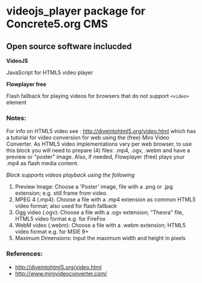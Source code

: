 # videojs_player package for Concrete5.org CMS

## Open source software inclucded

**VideoJS**

JavaScript for HTML5 video player

**Flowplayer free**

Flash fallback for playing videos for browsers that do not support `<video>` element

### Notes:

For info on HTML5 video see : <http://diveintohtml5.org/video.html> which has a tutorial for video conversion for web using the (free) Miro Video Converter. As HTML5 video implementations vary per web browser, to use this block you will need to prepare (4) files: .mp4, .ogv, .webm and have a preview or "poster" image. Also, if needed, Flowplayer (free) plays your .mp4 as flash media content.

*Block supports videos playback using the following*

1. Preview Image: Choose a 'Poster' image, file with a .png or .jpg extension; e.g. still frame from video.
2. MPEG 4 (.mp4): Choose a file with a .mp4 extension as common HTML5 video format; also used for flash fallback
3. Ogg video (.ogv): Choose a file with a .ogv extension; "Theora" file, HTML5 video format e.g. for FireFox
4. WebM video (.webm): Choose a file with a .webm extension; HTML5 video format e.g. for MSIE 9+
5. Maximum Dimensions: Input the maximum width and height in pixels

### References:

* <http://diveintohtml5.org/video.html>
* <http://www.mirovideoconverter.com/>
